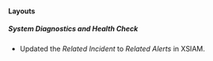 
#### Layouts
##### System Diagnostics and Health Check
- Updated the *Related Incident* to *Related Alerts* in XSIAM.
